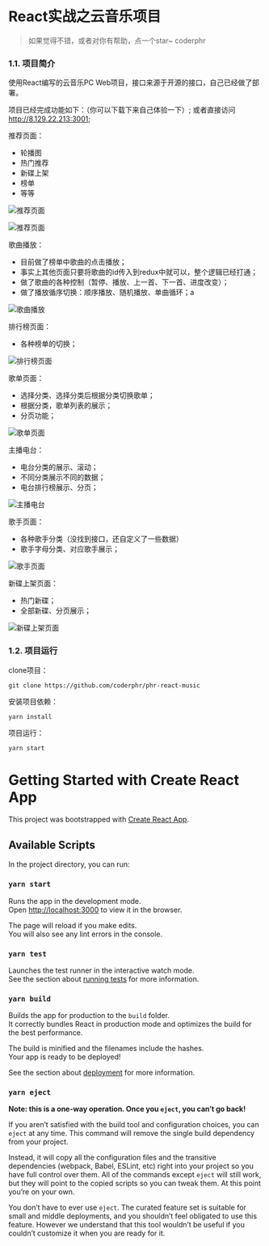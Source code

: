 # React实战之云音乐项目

> 如果觉得不错，或者对你有帮助，点一个star~ coderphr

### 1.1. 项目简介

使用React编写的云音乐PC Web项目，接口来源于开源的接口，自己已经做了部署。

项目已经完成功能如下：（你可以下载下来自己体验一下）;
或者直接访问 http://8.129.22.213:3001;

推荐页面：

* 轮播图
* 热门推荐
* 新碟上架
* 榜单
* 等等

![推荐页面](https://tva1.sinaimg.cn/large/007S8ZIlgy1ghv9kwh3cqj31ck0p37uj.jpg)

![推荐页面](https://tva1.sinaimg.cn/large/007S8ZIlgy1ghva5bx7bvj31d10p6thq.jpg)

歌曲播放：

* 目前做了榜单中歌曲的点击播放；
* 事实上其他页面只要将歌曲的id传入到redux中就可以，整个逻辑已经打通；
* 做了歌曲的各种控制（暂停、播放、上一首、下一首、进度改变）；
* 做了播放循序切换：顺序播放、随机播放、单曲循环；a

![歌曲播放](https://tva1.sinaimg.cn/large/007S8ZIlgy1ghv9pc3ki6j30ws0ahti8.jpg)

排行榜页面：

* 各种榜单的切换；

![排行榜页面](https://tva1.sinaimg.cn/large/007S8ZIlgy1ghv9qjg0m4j31d10p4ai3.jpg)

歌单页面：

* 选择分类、选择分类后根据分类切换歌单；
* 根据分类，歌单列表的展示；
* 分页功能；

![歌单页面](https://tva1.sinaimg.cn/large/007S8ZIlgy1ghv9rsp1stj31d10p44j2.jpg)

主播电台：

* 电台分类的展示、滚动；
* 不同分类展示不同的数据；
* 电台排行榜展示、分页；

![主播电台](https://tva1.sinaimg.cn/large/007S8ZIlgy1ghv9sxt3nqj31d10p4k4s.jpg)

歌手页面：

* 各种歌手分类（没找到接口，还自定义了一些数据）
* 歌手字母分类、对应歌手展示；

![歌手页面](https://tva1.sinaimg.cn/large/007S8ZIlgy1ghv9ts3h5dj31d10p4qfo.jpg)

新碟上架页面：

* 热门新碟；
* 全部新碟、分页展示；

![新碟上架页面](https://tva1.sinaimg.cn/large/007S8ZIlgy1ghv9uryexgj31d10p4aue.jpg)

### 1.2. 项目运行

clone项目：

```
git clone https://github.com/coderphr/phr-react-music
```

安装项目依赖：

```shell
yarn install
```

项目运行：

```shell
yarn start
```



# Getting Started with Create React App

This project was bootstrapped with [Create React App](https://github.com/facebook/create-react-app).

## Available Scripts

In the project directory, you can run:

### `yarn start`

Runs the app in the development mode.\
Open [http://localhost:3000](http://localhost:3000) to view it in the browser.

The page will reload if you make edits.\
You will also see any lint errors in the console.

### `yarn test`

Launches the test runner in the interactive watch mode.\
See the section about [running tests](https://facebook.github.io/create-react-app/docs/running-tests) for more information.

### `yarn build`

Builds the app for production to the `build` folder.\
It correctly bundles React in production mode and optimizes the build for the best performance.

The build is minified and the filenames include the hashes.\
Your app is ready to be deployed!

See the section about [deployment](https://facebook.github.io/create-react-app/docs/deployment) for more information.

### `yarn eject`

**Note: this is a one-way operation. Once you `eject`, you can’t go back!**

If you aren’t satisfied with the build tool and configuration choices, you can `eject` at any time. This command will remove the single build dependency from your project.

Instead, it will copy all the configuration files and the transitive dependencies (webpack, Babel, ESLint, etc) right into your project so you have full control over them. All of the commands except `eject` will still work, but they will point to the copied scripts so you can tweak them. At this point you’re on your own.

You don’t have to ever use `eject`. The curated feature set is suitable for small and middle deployments, and you shouldn’t feel obligated to use this feature. However we understand that this tool wouldn’t be useful if you couldn’t customize it when you are ready for it.




